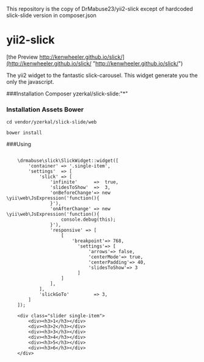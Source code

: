 This repository is the copy of DrMabuse23/yii2-slick except of hardcoded slick-slide version in composer.json

yii2-slick
==========

[the Preview http://kenwheeler.github.io/slick/](http://kenwheeler.github.io/slick/ "http://kenwheeler.github.io/slick/")

The yii2 widget to the fantastic slick-carousel. This widget generate you the only the javascript.

###Installation Composer
    yzerkal/slick-slide:"*"

### Installation Assets Bower
    cd vendor/yzerkal/slick-slide/web

    bower install

###Using

~~~

	\drmabuse\slick\SlickWidget::widget([
		'container' => '.single-item',
		'settings'  => [
			'slick' => [
				'infinite'      =>  true,
				'slidesToShow'  =>  3,
				'onBeforeChange'=> new \yii\web\JsExpression('function(){
				}'),
				'onAfterChange' => new \yii\web\JsExpression('function(){
					console.debug(this);
				}'),
				'responsive' => [
					[
						'breakpoint'=> 768,
						  'settings'=> [
							  'arrows'=> false,
							  'centerMode'=> true,
							  'centerPadding'=> 40,
							  'slidesToShow'=> 3
						  ]
					]
				],
			],
			'slickGoTo'         => 3,
		]
	]);

    <div class="slider single-item">
        <div><h3>1</h3></div>
        <div><h3>2</h3></div>
        <div><h3>3</h3></div>
        <div><h3>4</h3></div>
        <div><h3>5</h3></div>
        <div><h3>6</h3></div>
    </div>

~~~

